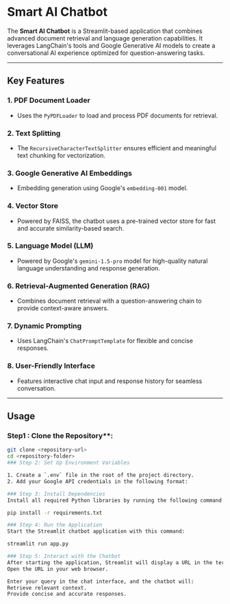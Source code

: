 # Smart AI Chatbot

The **Smart AI Chatbot** is a Streamlit-based application that combines advanced document retrieval and language generation capabilities. It leverages LangChain's tools and Google Generative AI models to create a conversational AI experience optimized for question-answering tasks.

---

## Key Features

### 1. **PDF Document Loader**
- Uses the `PyPDFLoader` to load and process PDF documents for retrieval.

### 2. **Text Splitting**
- The `RecursiveCharacterTextSplitter` ensures efficient and meaningful text chunking for vectorization.

### 3. **Google Generative AI Embeddings**
- Embedding generation using Google's `embedding-001` model.

### 4. **Vector Store**
- Powered by FAISS, the chatbot uses a pre-trained vector store for fast and accurate similarity-based search.

### 5. **Language Model (LLM)**
- Powered by Google's `gemini-1.5-pro` model for high-quality natural language understanding and response generation.

### 6. **Retrieval-Augmented Generation (RAG)**
- Combines document retrieval with a question-answering chain to provide context-aware answers.

### 7. **Dynamic Prompting**
- Uses LangChain's `ChatPromptTemplate` for flexible and concise responses.

### 8. **User-Friendly Interface**
- Features interactive chat input and response history for seamless conversation.

---

## Usage

### Step1 : Clone the Repository**:
   ```bash
   git clone <repository-url>
   cd <repository-folder>
### Step 2: Set Up Environment Variables

1. Create a `.env` file in the root of the project directory.
2. Add your Google API credentials in the following format:

### Step 3: Install Dependencies
Install all required Python libraries by running the following command:

pip install -r requirements.txt

### Step 4: Run the Application
Start the Streamlit chatbot application with this command:

streamlit run app.py

### Step 5: Interact with the Chatbot
 After starting the application, Streamlit will display a URL in the terminal (e.g., http://localhost:8501).
Open the URL in your web browser.

Enter your query in the chat interface, and the chatbot will:
Retrieve relevant context.
Provide concise and accurate responses.


